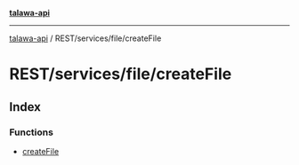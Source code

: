 [**talawa-api**](../../../../README.md)

***

[talawa-api](../../../../modules.md) / REST/services/file/createFile

# REST/services/file/createFile

## Index

### Functions

- [createFile](functions/createFile.md)
